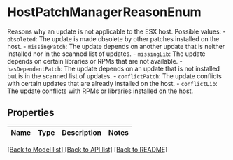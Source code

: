 # HostPatchManagerReasonEnum

Reasons why an update is not applicable to the ESX host.  Possible values: - `obsoleted`: The update is made obsolete by other patches installed on the host. - `missingPatch`: The update depends on another update that is neither installed   nor in the scanned list of updates. - `missingLib`: The update depends on certain libraries or RPMs that are not   available. - `hasDependentPatch`: The update depends on an update that is not installed but is   in the scanned list of updates. - `conflictPatch`: The update conflicts with certain updates that are already   installed on the host. - `conflictLib`: The update conflicts with RPMs or libraries installed on the   host. 

## Properties
Name | Type | Description | Notes
------------ | ------------- | ------------- | -------------

[[Back to Model list]](../README.md#documentation-for-models) [[Back to API list]](../README.md#documentation-for-api-endpoints) [[Back to README]](../README.md)


